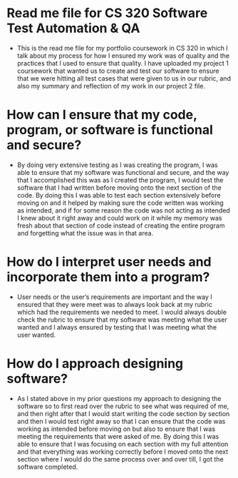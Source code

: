 # Read me file for CS 320 Software Test Automation & QA
+ This is the read me file for my portfolio coursework in CS 320 in which I talk about my process for how I ensured my work was of quality and the practices that I used to ensure that quality. I have uploaded my project 1 coursework that wanted us to create and test our software to ensure that we were hitting all test cases that were given to us in our rubric, and also my summary and reflection of my work in our project 2 file.


# How can I ensure that my code, program, or software is functional and secure? 
+ By doing very extensive testing as I was creating the program, I was able to ensure that my software was functional and secure, and the way that I accomplished this was as I created the program, I would test the software that I had written before moving onto the next section of the code. By doing this I was able to test each section extensively before moving on and it helped by making sure the code written was working as intended, and if for some reason the code was not acting as intended I knew about it right away and could work on it while my memory was fresh about that section of code instead of creating the entire program and forgetting what the issue was in that area.  
# How do I interpret user needs and incorporate them into a program? 
+ User needs or the user’s requirements are important and the way I ensured that they were meet was to always look back at my rubric which had the requirements we needed to meet. I would always double check the rubric to ensure that my software was meeting what the user wanted and I always ensured by testing that I was meeting what the user wanted.
# How do I approach designing software? 
+ As I stated above in my prior questions my approach to designing the software so to first read over the rubric to see what was required of me, and then right after that I would start writing the code section by section and then I would test right away so that I can ensure that the code was working as intended before moving on but also to ensure that I was meeting the requirements that were asked of me. By doing this I was able to ensure that I was focusing on each section with my full attention and that everything was working correctly before I moved onto the next section where I would do the same process over and over till, I got the software completed.
